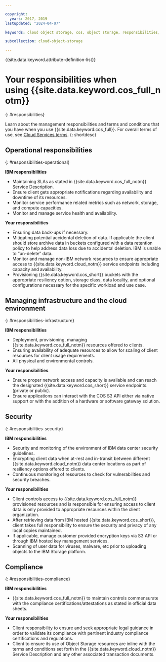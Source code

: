 ```yaml
---

copyright:
  years: 2017, 2019
lastupdated: "2024-04-07"

keywords: cloud object storage, cos, object storage, responsibilities, incident, operations, change, security, regulation, disaster recovery, management

subcollection: cloud-object-storage

---
```


{{site.data.keyword.attribute-definition-list}}

# Your responsibilities when using {{site.data.keyword.cos_full_notm}}
{: #responsibilities}

Learn about the management responsibilities and terms and conditions that you have when you use {{site.data.keyword.cos_full}}. For overall terms of use, see [Cloud Services terms](/docs/overview?topic=overview-terms).
{: shortdesc}

## Operational responsibilities
{: #responsibilities-operational}

**IBM responsibilities**

- Maintaining SLAs as stated in {{site.data.keyword.cos_full_notm}} Service Description.
- Ensure client gets appropriate notifications regarding availability and downtime of its resources.
- Monitor service performance related metrics such as network, storage, and compute capacities.
- Monitor and manage service health and availability.

**Your responsibilities**

- Ensuring data back-ups if necessary.
- Mitigating potential accidental deletion of data. If applicable the client should store archive data in buckets configured with a data retention policy to help address data loss due to accidental deletion. IBM is unable to “un-delete” data.
- Monitor and manage non-IBM network resources to ensure appropriate access to {{site.data.keyword.cloud_notm}} service endpoints including capacity and availability.
- Provisioning {{site.data.keyword.cos_short}} buckets with the appropriate resiliency option, storage class, data locality, and optional configurations necessary for the specific workload and use case. 

## Managing infrastructure and the cloud environment
{: #responsibilities-infrastructure}

**IBM responsibilities**

- Deployment, provisioning, managing {{site.data.keyword.cos_full_notm}} resources offered to clients.
- Ensuring availability of adequate resources to allow for scaling of client resources for client usage requirements.
- All physical and environmental controls.

**Your responsibilities**

- Ensure proper network access and capacity is available and can reach the designated {{site.data.keyword.cos_short}} service endpoints. (private or public).
- Ensure applications can interact with the COS S3 API either via native support or with the addition of a hardware or software gateway solution.

## Security
{: #responsibilities-security}

**IBM responsibilities**

- Security and monitoring of the environment of IBM data center security guidelines.
- Encrypting client data when at-rest and in-transit between different {{site.data.keyword.cloud_notm}} data center locations as part of resiliency options offered to clients.
- Continuous monitoring of resources to check for vulnerabilities and security breaches.

**Your responsibilities**

- Client controls access to {{site.data.keyword.cos_full_notm}} provisioned resources and is responsible for ensuring access to client data is only provided to appropriate resources within the client organization.
- After retrieving data from IBM hosted {{site.data.keyword.cos_short}}, client takes full responsibility to ensure the security and privacy of any local copies maintained.
- If applicable, manage customer provided encryption keys via S3 API or through IBM hosted key management services.
- Scanning of user data for viruses, malware, etc prior to uploading objects to the IBM Storage platform.

## Compliance
{: #responsibilities-compliance}

**IBM responsibilities**

- {{site.data.keyword.cos_full_notm}} to maintain controls commensurate with the compliance certifications/attestations as stated in official data sheets.

**Your responsibilities**

- Client responsibility to ensure and seek appropriate legal guidance in order to validate its compliance with pertinent industry compliance certifications and regulations.
- Client to ensure its use of Object Storage resources are inline with the terms and conditions set forth in the {{site.data.keyword.cloud_notm}} Service Description and any other associated transaction documents.
